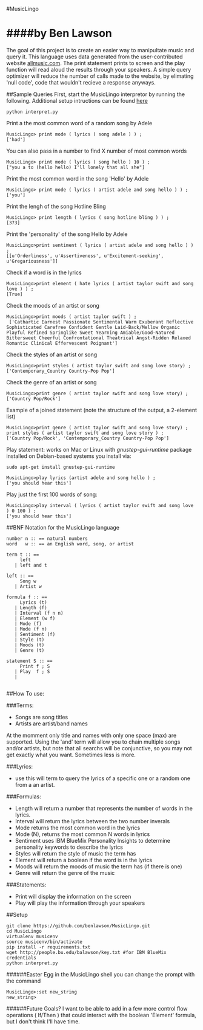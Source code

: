 #MusicLingo

####by Ben Lawson
==================

The goal of this project is to create an easier way to manipultate music and query it. This language uses data generated from the user-contributed website [allmusic.com](http://www.allmusic.com). The print statement prints to screen and the play function will read aloud the results through your speakers. A simple query optimizer will reduce the number of calls made to the website, by elimating 'null code', code that wouldn't recieve a response anyways.  

##Sample Queries
First, start the MusicLingo interpretor by running the following. Additional setup intructions can be found [here](https://github.com/benlawson/MusicLingo#setup)
```
python interpret.py 
```
Print a the most common word of a random song by Adele
```
MusicLingo> print mode ( lyrics ( song adele ) ) ;
['had']
```
You can also pass in a number to find X number of most common words
```
MusicLingo> print mode ( lyrics ( song hello ) 10 ) ;
["you a to (hello hello) I'll lonely that all she"]

```

Print the most common word in the song 'Hello' by Adele
```
MusicLingo> print mode ( lyrics ( artist adele and song hello ) ) ;
['you']
```

Print the lengh of the song Hotline Bling
```
MusicLingo> print length ( lyrics ( song hotline bling ) ) ;
[373]
```

Print the 'personality' of the song Hello by Adele
```
MusicLingo>print sentiment ( lyrics ( artist adele and song hello ) ) ;
[[u'Orderliness', u'Assertiveness', u'Excitement-seeking', u'Gregariousness']]
```
Check if a word is in the lyrics
```
MusicLingo>print element ( hate lyrics ( artist taylor swift and song love ) ) ;
[True]
```

Check the moods of an artist or song
```
MusicLingo>print moods ( artist taylor swift ) ;
 ['Cathartic Earnest Passionate Sentimental Warm Exuberant Reflective Sophisticated Carefree Confident Gentle Laid-Back/Mellow Organic Playful Refined Springlike Sweet Yearning Amiable/Good-Natured Bittersweet Cheerful Confrontational Theatrical Angst-Ridden Relaxed Romantic Clinical Effervescent Poignant']
```
Check the styles of an artist or song
```
MusicLingo>print styles ( artist taylor swift and song love story) ;
['Contemporary_Country Country-Pop Pop']
```

Check the genre of an artist or song
```
MusicLingo>print genre ( artist taylor swift and song love story) ;
['Country Pop/Rock']
```

Example of a joined statement (note the structure of the output, a 2-element list)
```
MusicLingo>print genre ( artist taylor swift and song love story) ; print styles ( artist taylor swift and song love story ) ; 
['Country Pop/Rock', 'Contemporary_Country Country-Pop Pop']
```

Play statement: works on Mac or Linux with *gnustep-gui-runtime* package installed
on Debian-based systems you install via:
```
sudo apt-get install gnustep-gui-runtime
```

```
MusicLingo>play lyrics (artist adele and song hello ) ;
['you should hear this']
```

Play just the first 100 words of song: 
```
MusicLingo>play interval ( lyrics ( artist taylor swift and song love ) 0 100 ) ;
['you should hear this']
```

##BNF Notation for the MusicLingo language

```
number n :: == natural numbers 
word   w :: == an English word, song, or artist

term t :: ==
     left 
   | left and t

left :: ==
     Song w
   | Artist w
     
formula f :: ==
     Lyrics (t) 
   | Length (f)
   | Interval (f n n)
   | Element (w f) 
   | Mode (f) 
   | Mode (f n) 
   | Sentiment (f) 
   | Style (t) 
   | Moods (t) 
   | Genre (t) 

statement S :: ==
     Print f ; S
   | Play  f ; S
   | 
    
```

##How To use:

###Terms:
+ Songs are song titles
+ Artists are artist/band names


At the momment only title and names with only one space (max) are supported.
Using the 'and' term will allow you to chain multiple songs and/or artists, but note that all searchs will be conjunctive, so you may not get exactly what you want. Sometimes less is more.

###Lyrics:
+ use this will term to query the lyrics of a specific one or a random one from a an artist. 

###Formulas:
+ Length will return a number that represents the number of words in the lyrics.
+ Interval will return the lyrics between the two number inverals
+ Mode returns the most common word in the lyrics
+ Mode (N), returns the most common N words in lyrics
+ Sentiment uses IBM BlueMix Personality Insights to determine personality keywords to describe the lyrics
+ Styles will return the style of music the term has
+ Element will return a boolean if the word is in the lyrics 
+ Moods will return the moods of music the term has (if there is one)
+ Genre will return the genre of the music

###Statements:
+ Print will display the information on the screen
+ Play will play the information through your speakers


##Setup

```
git clone https://github.com/benlawson/MusicLingo.git
cd MusicLingo
virtualenv musicenv
source musicenv/bin/activate
pip install -r requirements.txt
wget http://people.bu.edu/balawson/key.txt #for IBM BlueMix credentials
python interpret.py

```


######Easter Egg
in the MusicLingo shell you can change the prompt with the command
```
MusicLingo>:set new_string
new_string>
```

######Future Goals?
I want to be able to add in a few more control flow operations ( If/Then ) that could interact with the boolean 'Element' formula, but I don't think I'll have time.  

